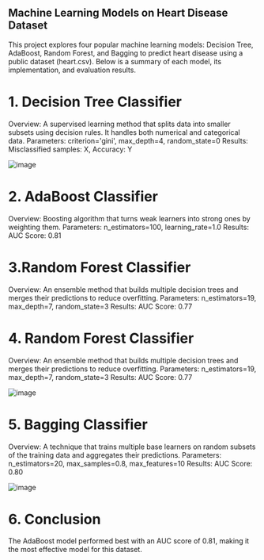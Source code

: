 
## Machine Learning Models on Heart Disease Dataset
This project explores four popular machine learning models: Decision Tree, AdaBoost, Random Forest, and Bagging to predict heart disease using a public dataset (heart.csv). Below is a summary of each model, its implementation, and evaluation results.

# 1. Decision Tree Classifier
Overview: A supervised learning method that splits data into smaller subsets using decision rules. It handles both numerical and categorical data.
Parameters: criterion='gini', max_depth=4, random_state=0
Results: Misclassified samples: X, Accuracy: Y

![image](https://github.com/user-attachments/assets/5f619b56-a17e-4e24-98bb-dde2446d9834)


# 2. AdaBoost Classifier
Overview: Boosting algorithm that turns weak learners into strong ones by weighting them.
Parameters: n_estimators=100, learning_rate=1.0
Results: AUC Score: 0.81

# 3.Random Forest Classifier
Overview: An ensemble method that builds multiple decision trees and merges their predictions to reduce overfitting.
Parameters: n_estimators=19, max_depth=7, random_state=3
Results: AUC Score: 0.77

# 4. Random Forest Classifier
Overview: An ensemble method that builds multiple decision trees and merges their predictions to reduce overfitting.
Parameters: n_estimators=19, max_depth=7, random_state=3
Results: AUC Score: 0.77

![image](https://github.com/user-attachments/assets/27a4b032-b829-4baf-9102-22611e7c61f6)


# 5. Bagging Classifier
Overview: A technique that trains multiple base learners on random subsets of the training data and aggregates their predictions.
Parameters: n_estimators=20, max_samples=0.8, max_features=10
Results: AUC Score: 0.80

![image](https://github.com/user-attachments/assets/c83c8555-7363-4d5f-aef8-f8279215f939)


# 6. Conclusion
The AdaBoost model performed best with an AUC score of 0.81, making it the most effective model for this dataset.

